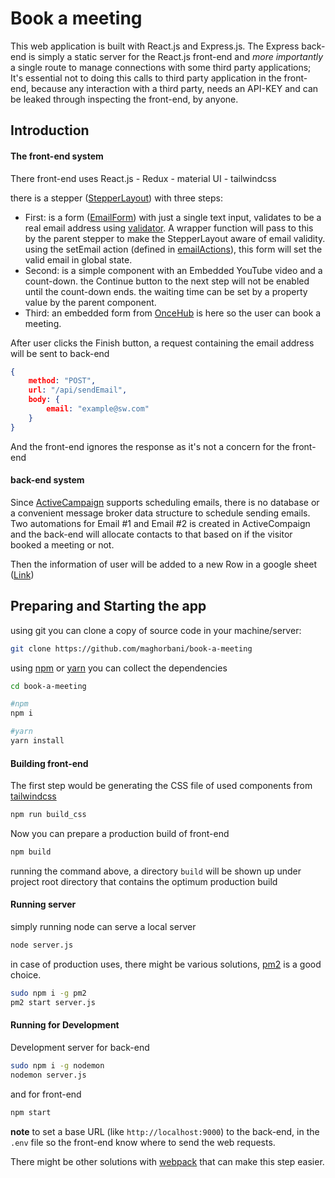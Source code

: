 # Book a meeting

This web application is built with React.js and Express.js. The Express back-end is simply a static server for the React.js front-end and *more importantly* a single route to manage connections with some third party applications; It's essential not to doing this calls to third party application in the front-end, because any interaction with a third party, needs an API-KEY and can be leaked through  inspecting the front-end, by anyone.



## Introduction

#### The front-end system

There front-end uses React.js - Redux - material UI - tailwindcss 

there is a stepper ([StepperLayout](./src/components/StepperLayout.js)) with three steps:

- First: is a form ([EmailForm](./src/components/EmailForm.js)) with just a single text input, validates to be a real email address using [validator](https://www.npmjs.com/package/validator). A wrapper function will pass to this by the parent stepper to make the StepperLayout aware of email validity. using the setEmail action (defined in [emailActions](./src/actions/emailActions.js)), this form will set the valid email in global state.
- Second: is a simple component with an Embedded YouTube video and a count-down. the Continue button to the next step will not be enabled until the count-down ends. the waiting time can be set by a property value by the parent component.
- Third: an embedded form from [OnceHub](https://www.oncehub.com/) is here so the user can book a meeting.

After user clicks the Finish button, a request containing the email address will be sent to back-end

```json
{
    method: "POST",
    url: "/api/sendEmail",
    body: {
    	email: "example@sw.com"    
    }
}
```

And the front-end ignores the response as it's not a concern for the front-end

#### back-end system

Since [ActiveCampaign](https://www.activecampaign.com/) supports scheduling emails, there is no database or a convenient message broker data structure to schedule sending emails. Two automations for Email #1 and Email #2 is created in ActiveCompaign and the back-end will allocate contacts to that based on if the visitor booked a meeting or not.

Then the information of user will be added to a new Row in a google sheet ([Link](https://docs.google.com/spreadsheets/d/1mUWQ3zWHDbOHrV308sheHdU6T__S_mpGvUzdvDpKeC8))

## Preparing and Starting the app

using git you can clone a copy of source code in your machine/server:

```bash
git clone https://github.com/maghorbani/book-a-meeting
```

using [npm](https://github.com/npm/npm) or [yarn](https://github.com/yarnpkg/yarn) you can collect the dependencies 

```bash
cd book-a-meeting

#npm
npm i

#yarn
yarn install
```

  #### Building front-end

The first step would be generating the CSS file of used components from [tailwindcss](https://github.com/tailwindlabs/tailwindcss) 

```bash
npm run build_css
```

Now you can prepare a production build of front-end

```bash
npm build
```

running the command above, a directory `build` will be shown up under project root directory that contains the optimum production build

#### Running server

simply running node can serve a local server

```bash
node server.js
```

in case of production uses, there might be various solutions, [pm2](https://github.com/Unitech/pm2) is a good choice.

```bash
sudo npm i -g pm2
pm2 start server.js
```

#### Running for Development

Development server for back-end

```bash
sudo npm i -g nodemon
nodemon server.js
```

and for front-end

```bash
npm start
```

**note** to set a base URL  (like `http://localhost:9000`) to the back-end, in the `.env` file so the front-end know where to send the web requests.

There might be other solutions with [webpack](https://github.com/webpack/webpack) that can make this step easier.

